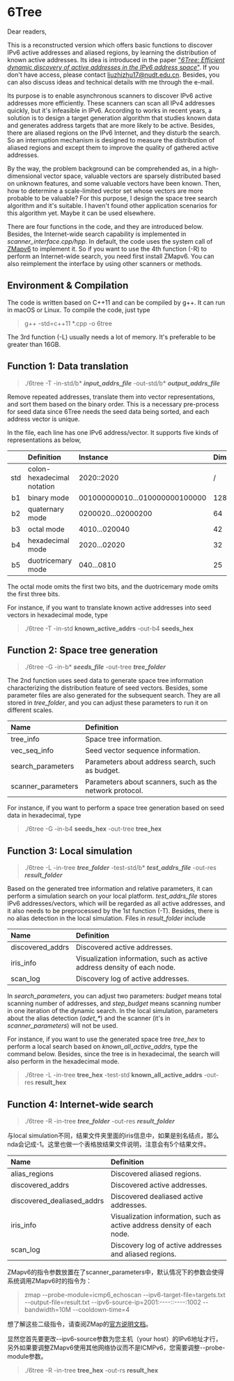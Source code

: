 6Tree
=====

Dear readers,

This is a reconstructed version which offers basic functions to discover IPv6 active addresses and aliased regions, by learning the distribution of known active addresses. Its idea is introduced in the paper ["*6Tree: Efficient dynamic discovery of active addresses in the IPv6 address space*"](https://www.sciencedirect.com/science/article/abs/pii/S1389128618312003). If you don't have access, please contact liuzhizhu17@nudt.edu.cn. Besides, you can also discuss ideas and technical details with me through the e-mail.

Its purpose is to enable asynchronous scanners to discover IPv6 active addresses more efficiently. These scanners can scan all IPv4 addresses quickly, but it's infeasible in IPv6. According to works in recent years, a solution is to design a target generation algorithm that studies known data and generates address targets that are more likely to be active. Besides, there are aliased regions on the IPv6 Internet, and they disturb the search. So an interruption mechanism is designed to measure the distribution of aliased regions and except them to improve the quality of gathered active addresses. 

By the way, the problem background can be comprehended as, in a high-dimensional vector space, valuable vectors are sparsely distributed based on unknown features, and some valuable vectors have been known. Then, how to determine a scale-limited vector set whose vectors are more probable to be valuable? For this purpose, I design the space tree search algorithm and it's suitable. I haven't found other application scenarios for this algorithm yet. Maybe it can be used elsewhere.

There are four functions in the code, and they are introduced below. Besides, the Internet-wide search capability is implemented in *scanner_interface.cpp/hpp*. In default, the code uses the system call of  [ZMapv6](https://github.com/tumi8/zmap) to implement it. So if you want to use the 4th function (-R) to perform an Internet-wide search, you need first install ZMapv6. You can also reimplement the interface by using other scanners or methods. 

Environment & Compilation
-------------------------

The code is written based on C++11 and can be compiled by g++. It can run in macOS or Linux. To compile the code, just type

> g++ -std=c++11 *.cpp -o 6tree

The 3rd function (-L) usually needs a lot of memory. It's preferable to be greater than 16GB.

Function 1: Data translation
----------------------------

> ./6tree -T -in-std/b* ***input_addrs_file*** -out-std/b* ***output_addrs_file***

Remove repeated addresses, translate them into vector representations, and sort them based on the binary order. This is a necessary pre-process for seed data since 6Tree needs the seed data being sorted, and each address vector is unique.

In the file, each line has one IPv6 address/vector. It supports five kinds of representations as below,

&nbsp; | Definition | Instance | Dimensionality
:-: | :- | :- | :-
std | colon-hexadecimal notation | 2020::2020 | /
b1 | binary mode | 001000000010...010000000100000 | 128
b2 | quaternary mode | 0200020...02000200 | 64
b3 | octal mode | 4010...020040 | 42
b4 | hexadecimal mode | 2020...02020 | 32
b5 | duotricemary mode | 040...0810 | 25

The octal mode omits the first two bits, and the duotricemary mode omits the first three bits.

For instance, if you want to translate known active addresses into seed vectors in hexadecimal mode, type

> ./6tree -T -in-std **known_active_addrs** -out-b4 **seeds_hex**

Function 2: Space tree generation
---------------------------------

> ./6tree -G -in-b* ***seeds_file*** -out-tree ***tree_folder***

The 2nd function uses seed data to generate space tree information characterizing the distribution feature of seed vectors. Besides, some parameter files are also generated for the subsequent search. They are all stored in *tree_folder*, and you can adjust these parameters to run it on different scales.

Name | Definition
:- | :-
tree_info | Space tree information.
vec_seq_info | Seed vector sequence information.
search_parameters | Parameters about address search, such as budget.
scanner_parameters | Parameters about scanners, such as the network protocol.

For instance, if you want to perform a space tree generation based on seed data in hexadecimal, type

> ./6tree -G -in-b4 **seeds_hex** -out-tree **tree_hex** 

Function 3: Local simulation
----------------------------

> ./6tree -L -in-tree ***tree_folder*** -test-std/b* ***test_addrs_file*** -out-res ***result_folder***

Based on the generated tree information and relative parameters, it can perform a simulation search on your local platform. *test_addrs_file* stores IPv6 addresses/vectors, which will be regarded as all active addresses, and it also needs to be preprocessed by the 1st function (-T). Besides, there is no alias detection in the local simulation. Files in *result_folder* include

Name | Definition
:- | :-
discovered_addrs | Discovered active addresses.
iris_info | Visualization information, such as active address density of each node.
scan_log | Discovery log of active addresses.

In *search_parameters*, you can adjust two parameters: *budget* means total scanning number of addresses, and *step_budget* means scanning number in one iteration of the dynamic search. In the local simulation, parameters about the alias detection (*adet_\**) and the scanner (it's in *scanner_parameters*) will not be used.

For instance, if you want to use the generated space tree *tree_hex* to perform a local search based on *known_all_active_addrs*, type the command below. Besides, since the tree is in hexadecimal, the search will also perform in the hexadecimal mode. 

> ./6tree -L -in-tree **tree_hex** -test-std **known_all_active_addrs** -out-res **result_hex**

Function 4: Internet-wide search
--------------------------------

> ./6tree -R -in-tree ***tree_folder*** -out-res ***result_folder***

与local simulation不同，结果文件夹里面的iris信息中，如果是别名结点，那么nda会记成-1。这里也做一个表格放结果文件说明，注意会有5个结果文件。

Name | Definition
:- | :-
alias_regions | Discovered aliased regions.
discovered_addrs | Discovered active addresses.
discovered_dealiased_addrs | Discovered dealiased active addresses.
iris_info | Visualization information, such as active address density of each node.
scan_log | Discovery log of active addresses and aliased regions.

ZMapv6的指令参数放置在了scanner_parameters中，默认情况下的参数会使得系统调用ZMapv6时的指令为：

> zmap --probe-module=icmp6_echoscan --ipv6-target-file=targets.txt --output-file=result.txt --ipv6-source-ip=2001:----::----:1002 --bandwidth=10M --cooldown-time=4

想了解这些二级指令，请查阅ZMap的[官方说明文档](https://github.com/zmap/zmap/wiki)。

显然您首先要更改--ipv6-source参数为您主机（your host）的IPv6地址才行，另外如果要调整ZMapv6使用其他网络协议而不是ICMPv6，您需要调整--probe-module参数。

> ./6tree -R -in-tree **tree_hex** -out-rs **result_hex**
